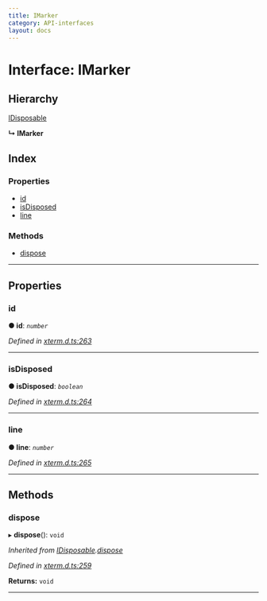 ```yaml
---
title: IMarker
category: API-interfaces
layout: docs
---
```



# Interface: IMarker

## Hierarchy

 [IDisposable](../idisposable)

**↳ IMarker**

## Index

### Properties

* [id](#id)
* [isDisposed](#isdisposed)
* [line](#line)

### Methods

* [dispose](#dispose)

---

## Properties

<a id="id"></a>

###  id

**● id**: *`number`*

*Defined in [xterm.d.ts:263](https://github.com/xtermjs/xterm.js/blob/master/typings/xterm.d.ts#L263)*

___
<a id="isdisposed"></a>

###  isDisposed

**● isDisposed**: *`boolean`*

*Defined in [xterm.d.ts:264](https://github.com/xtermjs/xterm.js/blob/master/typings/xterm.d.ts#L264)*

___
<a id="line"></a>

###  line

**● line**: *`number`*

*Defined in [xterm.d.ts:265](https://github.com/xtermjs/xterm.js/blob/master/typings/xterm.d.ts#L265)*

___

## Methods

<a id="dispose"></a>

###  dispose

▸ **dispose**(): `void`

*Inherited from [IDisposable](../idisposable).[dispose](../idisposable#dispose)*

*Defined in [xterm.d.ts:259](https://github.com/xtermjs/xterm.js/blob/master/typings/xterm.d.ts#L259)*

**Returns:** `void`

___

